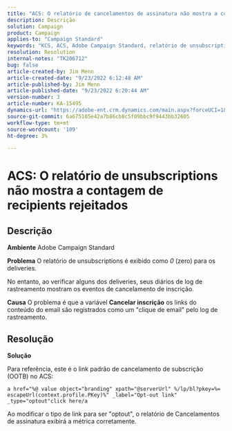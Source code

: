 ```yaml
---
title: "ACS: O relatório de cancelamentos de assinatura não mostra a contagem de destinatários rejeitados"
description: Descrição
solution: Campaign
product: Campaign
applies-to: "Campaign Standard"
keywords: "KCS, ACS, Adobe Campaign Standard, relatório de unsubscriptions, evento de rastreamento de opt out, recipients, OOTB"
resolution: Resolution
internal-notes: "TK206712"
bug: false
article-created-by: Jim Menn
article-created-date: "9/23/2022 6:12:48 AM"
article-published-by: Jim Menn
article-published-date: "9/23/2022 6:20:44 AM"
version-number: 3
article-number: KA-15495
dynamics-url: "https://adobe-ent.crm.dynamics.com/main.aspx?forceUCI=1&pagetype=entityrecord&etn=knowledgearticle&id=f2e984be-063b-ed11-9db1-0022480866ad"
source-git-commit: 6a675105e42a7b86cb8c5f09bbc9f9443bb32605
workflow-type: tm+mt
source-wordcount: '109'
ht-degree: 3%

---
```


# ACS: O relatório de unsubscriptions não mostra a contagem de recipients rejeitados

## Descrição


<b>Ambiente</b>
Adobe Campaign Standard

<b>Problema</b>
O relatório de unsubscriptions é exibido como *0* (zero) para os deliveries.

No entanto, ao verificar alguns dos deliveries, seus diários de log de rastreamento mostram os eventos de cancelamento de inscrição.

<b>Causa</b>
O problema é que a variável <b>Cancelar inscrição</b> os links do conteúdo do email são registrados como um &quot;clique de email&quot; pelo log de rastreamento.


## Resolução


<b>Solução</b>

Para referência, este é o link padrão de cancelamento de subscrição (OOTB) no ACS:


```
a href="%@ value object="branding" xpath="@serverUrl" %/lp/bl?pkey=%= escapeUrl(context.profile.PKey)%" _label="Opt-out link" _type="optout"click here/a
```


Ao modificar o tipo de link para ser &quot;optout&quot;, o relatório de Cancelamentos de assinatura exibirá a métrica corretamente.
